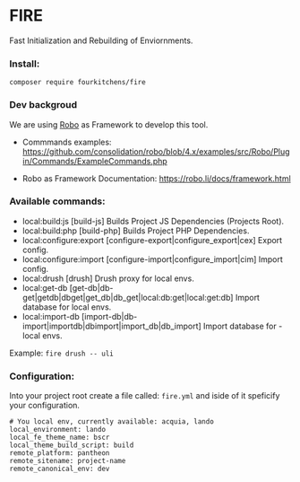 FIRE
=================

Fast Initialization and Rebuilding of Enviornments.

### Install:
`composer require fourkitchens/fire`


### Dev backgroud

We are using [Robo](https://robo.li/) as Framework to develop this tool.

- Commmands examples: https://github.com/consolidation/robo/blob/4.x/examples/src/Robo/Plugin/Commands/ExampleCommands.php

- Robo as Framework Documentation: https://robo.li/docs/framework.html


### Available commands:

- local:build:js          [build-js] Builds Project JS Dependencies (Projects Root).
- local:build:php         [build-php] Builds Project PHP Dependencies.
- local:configure:export  [configure-export|configure_export|cex] Export config.
- local:configure:import  [configure-import|configure_import|cim] Import config.
- local:drush             [drush] Drush proxy for local envs.
- local:get-db            [get-db|db-get|getdb|dbget|get_db|db_get|local:db:get|local:get:db] Import database for local envs.
- local:import-db         [import-db|db-import|importdb|dbimport|import_db|db_import] Import database for - local envs.

Example: `fire drush -- uli`


### Configuration:
Into your project root create a file called: `fire.yml` and iside of it speficify your configuration.

```
# You local env, currently available: acquia, lando
local_environment: lando
local_fe_theme_name: bscr
local_theme_build_script: build
remote_platform: pantheon
remote_sitename: project-name
remote_canonical_env: dev
```

